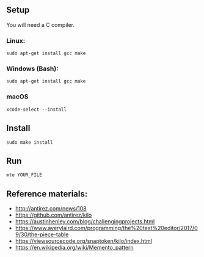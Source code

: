 ## Setup
You will need a C compiler.  
### Linux:  
```sudo apt-get install gcc make```  
### Windows (Bash):  
```sudo apt-get install gcc make```
### macOS
```xcode-select --install```

## Install
```sudo make install```

## Run
```mte YOUR_FILE```

## Reference materials:
- http://antirez.com/news/108
- https://github.com/antirez/kilo
- https://austinhenley.com/blog/challengingprojects.html
- https://www.averylaird.com/programming/the%20text%20editor/2017/09/30/the-piece-table
- https://viewsourcecode.org/snaptoken/kilo/index.html
- https://en.wikipedia.org/wiki/Memento_pattern
